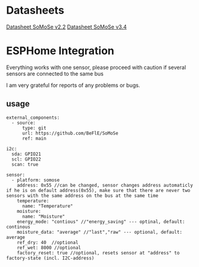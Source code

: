 # Datasheets

[Datasheet SoMoSe v2.2](https://befle.de/Datasheets/SoMoSe_v3_4/Datenblatt_SoMoSe_v2.2.pdf)
[Datasheet SoMoSe v3.4](https://befle.de/Datasheets/SoMoSe_v3_4/Datenblatt_SoMoSe_v3.4.pdf)

# ESPHome Integration

Everything works with one sensor, please proceed with caution if several sensors are connected to the same bus

I am very grateful for reports of any problems or bugs.


## usage

```
external_components: 
  - source:
      type: git
      url: https://github.com/BeFlE/SoMoSe
      ref: main

i2c:
  sda: GPIO21
  scl: GPIO22
  scan: true

sensor: 
  - platform: somose
    address: 0x55 //can be changed, sensor changes address automaticly if he is on default address(0x55), make sure that there are never two sensors with the same address on the bus at the same time
    temperature:
      name: "Temperature"
    moisture:
      name: "Moisture"
    energy_mode: "contious" //"energy_saving" --- optinal, default: continous
    moisture_data: "average" //"last","raw" --- optional, default: average
    ref_dry: 40  //optional
    ref_wet: 8000 //optional
    factory_reset: true //optional, resets sensor at "address" to factory-state (incl. I2C-address)
```
